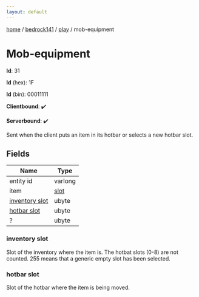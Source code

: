```yaml
---
layout: default
---
```


[home](/)  /  [bedrock141](/protocol/bedrock141)  /  [play](/protocol/bedrock141/play)  /  mob-equipment

# Mob-equipment

**Id**: 31

**Id** (hex): 1F

**Id** (bin): 00011111

**Clientbound**: ✔️

**Serverbound**: ✔️

Sent when the client puts an item in its hotbar or selects a new hotbar slot.

## Fields

Name | Type
---|---
entity id | varlong
item | [slot](/protocol/bedrock141/types/slot)
[inventory slot](#inventory-slot) | ubyte
[hotbar slot](#hotbar-slot) | ubyte
? | ubyte

### inventory slot

Slot of the inventory where the item is. The hotbat slots (0-8) are not counted. 255 means that a generic empty slot has been selected.

### hotbar slot

Slot of the hotbar where the item is being moved.

